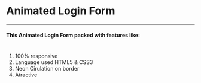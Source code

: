 # Animated Login Form
---
<h4>This Animated Login Form packed with features like:</h>

#

<ol>
 <li> 100% responsive </li>
 <li> Language used HTML5 & CSS3 </li>
 <li> Neon Cirulation on border </li>
 <li> Atractive </li>
 </ol>
 
 
